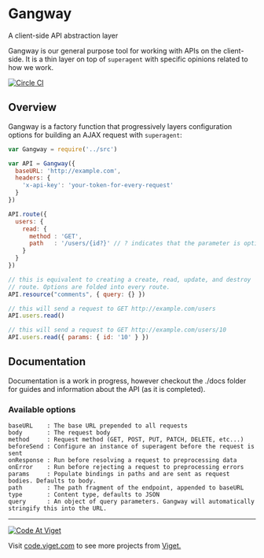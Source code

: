# Gangway

A client-side API abstraction layer

Gangway is our general purpose tool for working with APIs on the
client-side. It is a thin layer on top of `superagent` with specific
opinions related to how we work.

[![Circle CI](https://circleci.com/gh/vigetlabs/gangway.svg?style=svg&circle-token=d7c29c3bd61f3c3d671d1ba02841eb0c174d311a)](https://circleci.com/gh/vigetlabs/gangway)

## Overview

Gangway is a factory function that progressively layers configuration
options for building an AJAX request with `superagent`:

```javascript
var Gangway = require('../src')

var API = Gangway({
  baseURL: 'http://example.com',
  headers: {
    'x-api-key': 'your-token-for-every-request'
  }
})

API.route({
  users: {
    read: {
      method : 'GET',
      path   : '/users/{id?}' // ? indicates that the parameter is optional
    }
  }
})

// this is equivalent to creating a create, read, update, and destroy
// route. Options are folded into every route.
API.resource("comments", { query: {} })

// this will send a request to GET http://example.com/users
API.users.read()

// this will send a request to GET http://example.com/users/10
API.users.read({ params: { id: '10' } })
```

## Documentation

Documentation is a work in progress, however checkout the ./docs
folder for guides and information about the API (as it is completed).

### Available options

```
baseURL    : The base URL prepended to all requests
body       : The request body
method     : Request method (GET, POST, PUT, PATCH, DELETE, etc...)
beforeSend : Configure an instance of superagent before the request is sent
onResponse : Run before resolving a request to preprocessing data
onError    : Run before rejecting a request to preprocessing errors
params     : Populate bindings in paths and are sent as request bodies. Defaults to body.
path       : The path fragment of the endpoint, appended to baseURL
type       : Content type, defaults to JSON
query      : An object of query parameters. Gangway will automatically stringify this into the URL.
```

***

<a href="http://code.viget.com">
  <img src="http://code.viget.com/github-banner.png" alt="Code At Viget">
</a>

Visit [code.viget.com](http://code.viget.com) to see more projects from [Viget.](https://viget.com)
